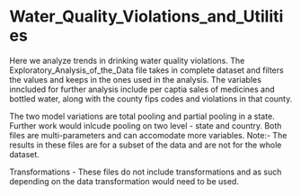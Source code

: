 # Water_Quality_Violations_and_Utilities
Here we analyze trends in drinking water quality violations.
The Exploratory_Analysis_of_the_Data file takes in complete dataset and filters the values and keeps in the ones used in the analysis. The variables inncluded for further analysis include per captia sales of medicines and bottled water, along with the county fips codes and violations in that county. 

The two model variations are total pooling and partial pooling in a state. Further work would inlcude pooling on two level - state and country. Both files are multi-parameters and can accomodate more variables. Note:- The results in these files are for a subset of the data and are not for the whole dataset.

Transformations - These files do not include transformations and as such depending on the data transformation would need to be used. 
